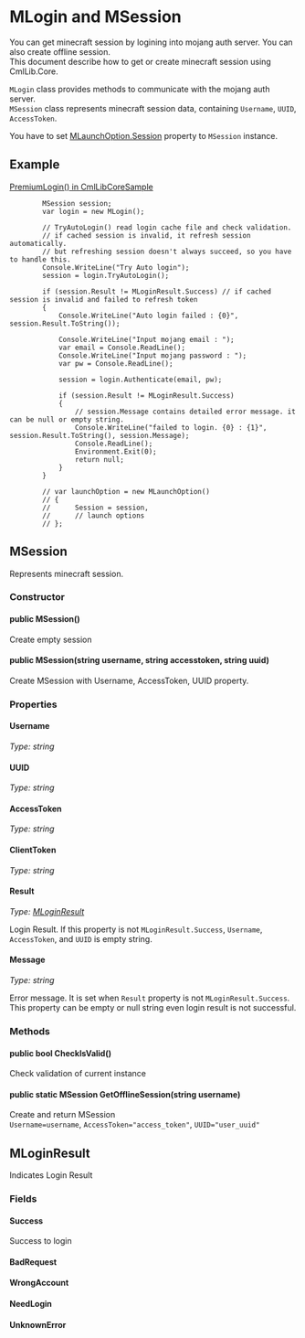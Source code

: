 # MLogin and MSession
You can get minecraft session by logining into mojang auth server. You can also create offline session.  
This document describe how to get or create minecraft session using CmlLib.Core. 

`MLogin` class provides methods to communicate with the mojang auth server.  
`MSession` class represents minecraft session data, containing `Username`, `UUID`, `AccessToken`. 

You have to set [MLaunchOption.Session](https://github.com/AlphaBs/CmlLib.Core/wiki/MLaunchOption#session) property to `MSession` instance.

## Example

[PremiumLogin() in CmlLibCoreSample](https://github.com/AlphaBs/CmlLib.Core/blob/master/CmlLibCoreSample/Program.cs)

            MSession session;
            var login = new MLogin();

            // TryAutoLogin() read login cache file and check validation.
            // if cached session is invalid, it refresh session automatically.
            // but refreshing session doesn't always succeed, so you have to handle this.
            Console.WriteLine("Try Auto login");
            session = login.TryAutoLogin();

            if (session.Result != MLoginResult.Success) // if cached session is invalid and failed to refresh token
            {
                Console.WriteLine("Auto login failed : {0}", session.Result.ToString());

                Console.WriteLine("Input mojang email : ");
                var email = Console.ReadLine();
                Console.WriteLine("Input mojang password : ");
                var pw = Console.ReadLine();

                session = login.Authenticate(email, pw);

                if (session.Result != MLoginResult.Success)
                {
                    // session.Message contains detailed error message. it can be null or empty string.
                    Console.WriteLine("failed to login. {0} : {1}", session.Result.ToString(), session.Message);
                    Console.ReadLine();
                    Environment.Exit(0);
                    return null;
                }
            }

            // var launchOption = new MLaunchOption()
            // {
            //      Session = session,
            //      // launch options
            // };

## MSession

Represents minecraft session. 

### Constructor

#### public MSession()

Create empty session

#### public MSession(string username, string accesstoken, string uuid)

Create MSession with Username, AccessToken, UUID property.

### Properties

#### Username
*Type: string*

#### UUID
*Type: string*

#### AccessToken
*Type: string*

#### ClientToken
*Type: string*

#### Result
*Type: [MLoginResult](#MLoginResult)*

Login Result. If this property is not `MLoginResult.Success`, `Username`, `AccessToken`, and `UUID` is empty string.

#### Message
*Type: string*

Error message. It is set when `Result` property is not `MLoginResult.Success`. This property can be empty or null string even login result is not successful.

### Methods

#### public bool CheckIsValid()
Check validation of current instance

#### public static MSession GetOfflineSession(string username)
Create and return MSession  
`Username=username`, `AccessToken="access_token"`, `UUID="user_uuid"`

## MLoginResult

Indicates Login Result

### Fields

#### Success

Success to login

#### BadRequest

#### WrongAccount

#### NeedLogin

#### UnknownError
